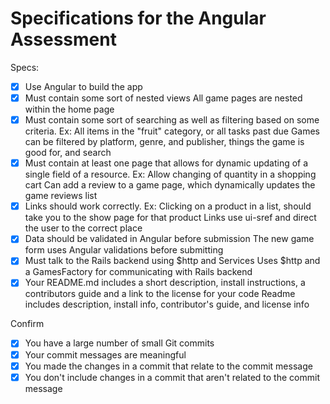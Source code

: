 # Specifications for the Angular Assessment

Specs:
- [x] Use Angular to build the app
- [x] Must contain some sort of nested views
  All game pages are nested within the home page
- [x] Must contain some sort of searching as well as filtering based on some criteria. Ex: All items in the "fruit" category, or all tasks past due
  Games can be filtered by platform, genre, and publisher, things the game is good for, and search
- [x] Must contain at least one page that allows for dynamic updating of a single field of a resource. Ex: Allow changing of quantity in a shopping cart
  Can add a review to a game page, which dynamically updates the game reviews list
- [x] Links should work correctly. Ex: Clicking on a product in a list, should take you to the show page for that product
  Links use ui-sref and direct the user to the correct place
- [x] Data should be validated in Angular before submission
  The new game form uses Angular validations before submitting
- [x] Must talk to the Rails backend using $http and Services
  Uses $http and a GamesFactory for communicating with Rails backend
- [x] Your README.md includes a short description, install instructions, a contributors guide and a link to the license for your code
  Readme includes description, install info, contributor's guide, and license info

Confirm
- [x] You have a large number of small Git commits
- [x] Your commit messages are meaningful
- [x] You made the changes in a commit that relate to the commit message
- [x] You don't include changes in a commit that aren't related to the commit message
